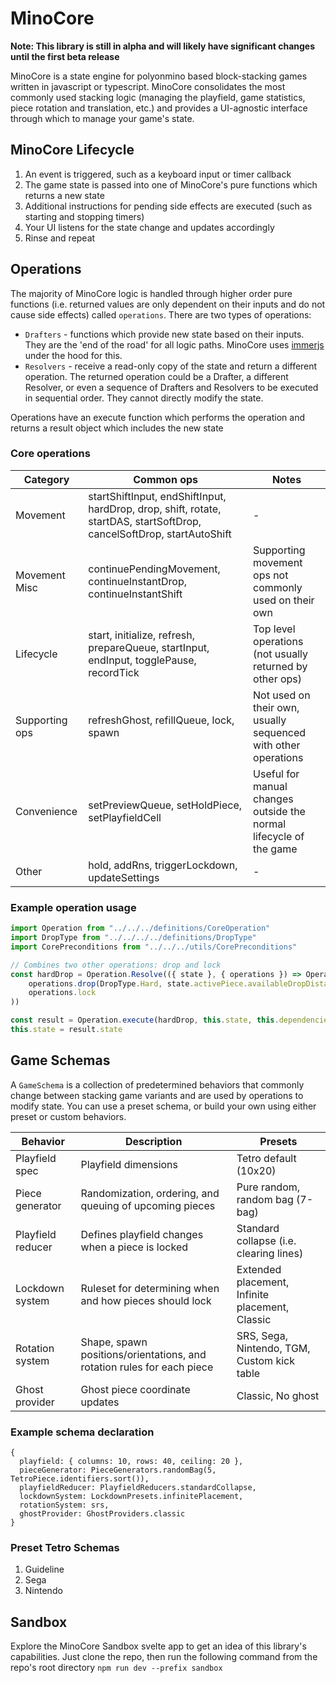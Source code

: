 # MinoCore

**Note: This library is still in alpha and will likely have significant changes until the first beta release**

MinoCore is a state engine for polyonmino based block-stacking games written in javascript or typescript. MinoCore consolidates the most commonly used stacking logic (managing the playfield, game statistics, piece rotation and translation, etc.) and provides a UI-agnostic interface through which to manage your game's state.

## MinoCore Lifecycle
1. An event is triggered, such as a keyboard input or timer callback
2. The game state is passed into one of MinoCore's pure functions which returns a new state
3. Additional instructions for pending side effects are executed (such as starting and stopping timers)
4. Your UI listens for the state change and updates accordingly
5. Rinse and repeat

## Operations

The majority of MinoCore logic is handled through higher order pure functions (i.e. returned values are only dependent on their inputs and do not cause side effects) called `operations`. There are two types of operations:
- `Drafters` - functions which provide new state based on their inputs. They are the 'end of the road' for all logic paths. MinoCore uses [immerjs](https://github.com/immerjs/immer) under the hood for this.
- `Resolvers` - receive a read-only copy of the state and return a different operation. The returned operation could be a Drafter, a different Resolver, or even a sequence of Drafters and Resolvers to be executed in sequential order. They cannot directly modify the state.

Operations have an execute function which performs the operation and returns a result object which includes the new state
### Core operations

| Category       | Common ops                                                                                                             | Notes                                                              |
|----------------|------------------------------------------------------------------------------------------------------------------------|--------------------------------------------------------------------|
| Movement       | startShiftInput, endShiftInput, hardDrop, drop, shift, rotate, startDAS, startSoftDrop, cancelSoftDrop, startAutoShift | -                                                                  |
| Movement Misc  | continuePendingMovement, continueInstantDrop, continueInstantShift                                                     | Supporting movement ops not commonly used on their own             |
| Lifecycle      | start, initialize, refresh, prepareQueue, startInput, endInput, togglePause, recordTick                                | Top level operations (not usually returned by other ops)           |
| Supporting ops | refreshGhost, refillQueue, lock, spawn                                                                                 | Not used on their own, usually sequenced with other operations     |
| Convenience    | setPreviewQueue, setHoldPiece, setPlayfieldCell                                                                        | Useful for manual changes outside the normal lifecycle of the game |
| Other          | hold, addRns, triggerLockdown, updateSettings                                                                          | -                                                                  |

### Example operation usage

```ts
import Operation from "../../../definitions/CoreOperation"
import DropType from "../../../../definitions/DropType"
import CorePreconditions from "../../../utils/CorePreconditions"

// Combines two other operations: drop and lock
const hardDrop = Operation.Resolve(({ state }, { operations }) => Operation.Sequence(
    operations.drop(DropType.Hard, state.activePiece.availableDropDistance),
    operations.lock
))

const result = Operation.execute(hardDrop, this.state, this.dependencies)
this.state = result.state
```

## Game Schemas

A `GameSchema` is a collection of predetermined behaviors that commonly change between stacking game variants and are used by operations to modify state. You can use a preset schema, or build your own using either preset or custom behaviors.

| Behavior          | Description                                                            | Presets                                         |
|-------------------|------------------------------------------------------------------------|-------------------------------------------------|
| Playfield spec    | Playfield dimensions                                                   | Tetro default (10x20)                           |
| Piece generator   | Randomization, ordering, and queuing of upcoming pieces                | Pure random, random bag (7-bag)                 |
| Playfield reducer | Defines playfield changes when a piece is locked                       | Standard collapse (i.e. clearing lines)         |
| Lockdown system   | Ruleset for determining when and how pieces should lock                | Extended placement, Infinite placement, Classic |
| Rotation system   | Shape, spawn positions/orientations, and rotation rules for each piece | SRS, Sega, Nintendo, TGM, Custom kick table     |
| Ghost provider    | Ghost piece coordinate updates                                         | Classic, No ghost                               |

### Example schema declaration

```
{
  playfield: { columns: 10, rows: 40, ceiling: 20 },
  pieceGenerator: PieceGenerators.randomBag(5, TetroPiece.identifiers.sort()),
  playfieldReducer: PlayfieldReducers.standardCollapse,
  lockdownSystem: LockdownPresets.infinitePlacement,
  rotationSystem: srs,
  ghostProvider: GhostProviders.classic
}
```

### Preset Tetro Schemas
1. Guideline
2. Sega
3. Nintendo

## Sandbox

Explore the MinoCore Sandbox svelte app to get an idea of this library's capabilities. Just clone the repo, then run the following command from the repo's root directory `npm run dev --prefix sandbox`